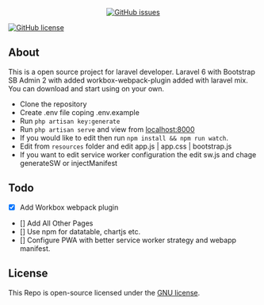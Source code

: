 <p align="center"><a href="https://github.com/sahapranta/laravel-bootstrap-sb-admin2/issues"><img alt="GitHub issues" src="https://img.shields.io/github/issues/sahapranta/laravel-bootstrap-sb-admin2"></a>
    
<a href="https://github.com/sahapranta/laravel-bootstrap-sb-admin2/blob/master/LICENSE"><img alt="GitHub license" src="https://img.shields.io/github/license/sahapranta/laravel-bootstrap-sb-admin2"></a>
</p>

## About 
This is a open source project for laravel developer. Laravel 6 with Bootstrap SB Admin 2 with added workbox-webpack-plugin added with laravel mix. You can download and start using on your own.

- Clone the repository
- Create .env file coping .env.example
- Run `php artisan key:generate`
- Run `php artisan serve` and view from [localhost:8000](http://127.0.0.1:8000)
- If you would like to edit then run `npm install && npm run watch`.
- Edit from `resources` folder and edit app.js | app.css | bootstrap.js
- If you want to edit service worker configuration the edit sw.js and chage generateSW or injectManifest


## Todo
- [x] Add Workbox  webpack plugin
- [] Add All Other Pages
- [] Use npm for datatable, chartjs etc.
- [] Configure PWA with better service worker strategy and webapp manifest.


## License

This Repo is open-source licensed under the [GNU license](https://raw.githubusercontent.com/sahapranta/laravel-bootstrap-sb-admin2/master/LICENSE).
